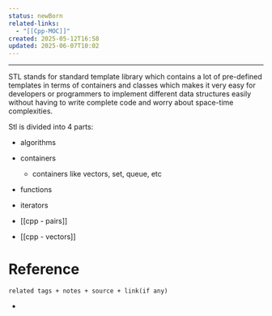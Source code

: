 ```yaml
---
status: newBorn
related-links:
  - "[[Cpp-MOC]]"
created: 2025-05-12T16:58
updated: 2025-06-07T10:02
---
```

---

STL stands for standard template library which contains a lot of pre-defined templates in terms of containers and classes which makes it very easy for developers or programmers to implement different data structures easily without having to write complete code and worry about space-time complexities.

Stl is divided into 4 parts:

- algorithms
- containers
	- containers like vectors, set, queue, etc
- functions
- iterators

- [[cpp - pairs]]
- [[cpp - vectors]]

# Reference
`related tags + notes + source + link(if any)`
 

- 